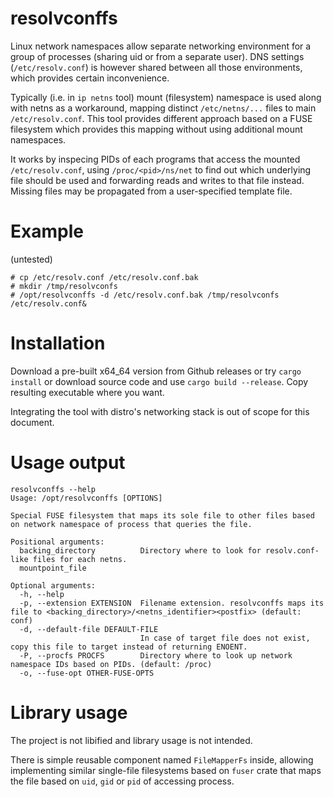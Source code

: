 # resolvconffs

Linux network namespaces allow separate networking environment for a group of processes (sharing uid or from a separate user).
DNS settings (`/etc/resolv.conf`) is however shared between all those environments, which provides certain inconvenience.

Typically (i.e. in `ip netns` tool) mount (filesystem) namespace is used along with netns as a workaround, mapping distinct `/etc/netns/...` files to main `/etc/resolv.conf`. This tool provides different approach based on a FUSE filesystem which provides this mapping without using additional mount namespaces.

It works by inspecing PIDs of each programs that access the mounted `/etc/resolv.conf`, using `/proc/<pid>/ns/net` to find out which underlying file should be used and forwarding reads and writes to that file instead. Missing files may be propagated from a user-specified template file.

# Example

(untested)

```
# cp /etc/resolv.conf /etc/resolv.conf.bak
# mkdir /tmp/resolvconfs
# /opt/resolvconffs -d /etc/resolv.conf.bak /tmp/resolvconfs /etc/resolv.conf&
```


# Installation

Download a pre-built x64_64 version from Github releases or try `cargo install` or download source code and use `cargo build --release`. Copy resulting executable where you want.

Integrating the tool with distro's networking stack is out of scope for this document.


# Usage output

```
resolvconffs --help
Usage: /opt/resolvconffs [OPTIONS]

Special FUSE filesystem that maps its sole file to other files based on network namespace of process that queries the file.

Positional arguments:
  backing_directory          Directory where to look for resolv.conf-like files for each netns.
  mountpoint_file

Optional arguments:
  -h, --help
  -p, --extension EXTENSION  Filename extension. resolvconffs maps its file to <backing_directory>/<netns_identifier><postfix> (default: conf)
  -d, --default-file DEFAULT-FILE
                             In case of target file does not exist, copy this file to target instead of returning ENOENT.
  -P, --procfs PROCFS        Directory where to look up network namespace IDs based on PIDs. (default: /proc)
  -o, --fuse-opt OTHER-FUSE-OPTS
  ```

# Library usage

The project is not libified and library usage is not intended.

There is simple reusable component named `FileMapperFs` inside, allowing implementing similar single-file filesystems based on `fuser` crate that maps the file based on `uid`, `gid` or `pid` of accessing process.
